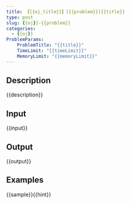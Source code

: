 ```yaml
---
title: 【{{oj_title}}】[{{problem}}]{{title}}
type: post
slug: {{oj}}-{{problem}}
categories:
  - {{oj}}
ProblemParams:
    ProblemTitle: "{{title}}"
    TimeLimit: "{{timeLimit}}"
    MemoryLimit: "{{memoryLimit}}"
---
```


## Description

{{description}}

## Input

{{input}}

## Output

{{output}}

## Examples

{{sample}}{{hint}}
